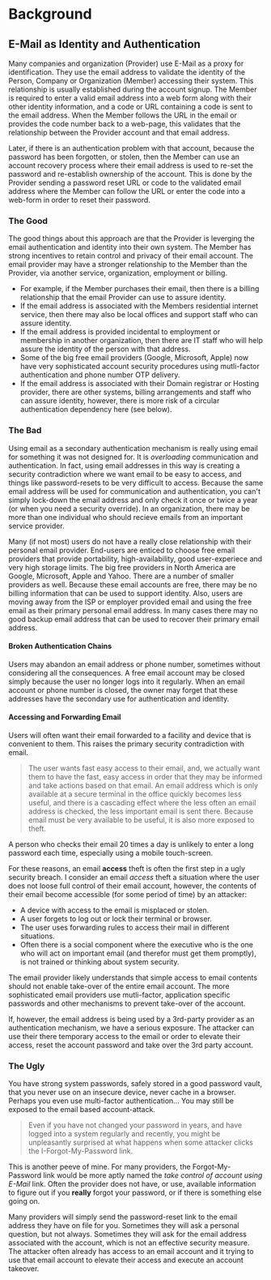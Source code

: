 # Background
## E-Mail as Identity and Authentication
Many companies and organization (Provider) use E-Mail as a proxy for identification. They use the email address to validate the identity of the Person, Company or Organization (Member) accessing their system. This relationship is usually established during the account signup. The Member is required to enter a valid email address into a web form along with their other identity information, and a code or URL containing a code is sent to the email address. When the Member follows the URL in the email or provides the code number back to a web-page, this validates that the relationship between the Provider account and that email address.

Later, if there is an authentication problem with that account, because the password has been forgotten, or stolen, then the Member can use an account recovery process where their email address is used to re-set the password and re-establish ownership of the account. This is done by the Provider sending a password reset URL or code to the validated email address where the Member can follow the URL or enter the code into a web-form in order to reset their password.
### The Good
The good things about this approach are that the Provider is leverging the email authentication and identity into their own system. The Member has strong incentives to retain control and privacy of their email account. The email provider may have a stronger relationship to the Member than the Provider, via another service, organization, employment or billing.
   - For example, if the Member purchases their email, then there is a billing relationship that the email Provider can use to assure identity.
   - If the email address is associated with the Members residential internet service, then there may also be local offices and support staff who can assure identity.
   - If the email address is provided incidental to employment or membership in another organization, then there are IT staff who will help assure the identity of the person with that address.
   - Some of the big free email providers (Google, Microsoft, Apple) now have very sophisticated account security procedures using mutli-factor authentication and phone number OTP delivery.
   - If the email address is associated with their Domain registrar or Hosting provider, there are other systems, billing arrangements and staff who can assure identity, however, there is more risk of a circular authentication dependency here (see below).

### The Bad
Using email as a secondary authentication mechanism is really using email for something it was not designed for. It is *overloading* communication and authentication. In fact, using email addresses in this way is creating a security contradiction where we want email to be easy to access, and things like password-resets to be very difficult to access. Because the same email address will be used for communication and authentication, you can't simply lock-down the email address and only check it once or twice a year (or when you need a security override). In an organization, there may be more than one individual who should recieve emails from an important service provider.

Many (if not most) users do not have a really close relationship with their personal email provider. End-users are enticed to choose free email providers that provide portability, high-availability, good user-experiece and very high storage limits. The big free providers in North America are Google, Microsoft, Apple and Yahoo. There are a number of smaller providers as well.  Because these email accounts are free, there may be no billing information that can be used to support identity.  Also, users are moving away from the ISP or employer provided email and using the free email as their primary personal email address. In many cases there may no good backup email address that can be used to recover their primary email address.
#### Broken Authentication Chains
Users may abandon an email address or phone number, sometimes without considering all the consequences. A free email account may be closed simply because the user no longer logs into it regularly. 
When an email account or phone number is closed, the owner may forget that these addresses have the secondary use for authentication and identity.
#### Accessing and Forwarding Email
Users will often want their email forwarded to a facility and device that is convenient to them. This raises the primary security contradiction with email.
> The user wants fast easy access to their email, and, we actually want them to have the fast, easy access in order that they may be informed and take actions based on that email.
An email address which is only available at a secure terminal in the office quickly becomes less useful, and there is a cascading effect where the less often an email address is checked, the less important email is sent there.
Because email must be very available to be useful, it is also more exposed to theft.

A person who checks their email 20 times a day is unlikely to enter a long password each time, especially using a
mobile touch-screen.

For these reasons, an email **access** theft is often the first step in a ugly security breach.  I consider an email *access* theft a situation where the user does not loose full control of their email account, however, the contents of their email become accessible (for some period of time) by an attacker:
   - A device with access to the email is misplaced or stolen.
   - A user forgets to log out or lock their terminal or browser.
   - The user uses forwarding rules to access their mail in different situations.
   - Often there is a social component where the executive who is the one who will act on important email (and therefor must get them promptly), is not trained or thinking about system security.

The email provider likely understands that simple access to email contents should not enable take-over of the entire email account. The more sophisticated email providers use mutli-factor, application specific passwords and other mechanisms to prevent take-over of the account.

If, however, the email address is being used by a 3rd-party provider as an authentication mechanism, we have a serious exposure. The attacker can use their there temporary access to the email or order to elevate their access, reset the account password and take over the 3rd party account.

### The Ugly
You have strong system passwords, safely stored in a good password vault, that you never use on an insecure device, never cache in a browser. Perhaps you even use multi-factor authentication...
You may still be exposed to the email based account-attack.

> Even if you have not changed your password in years, and have logged into a system regularly and recently, you might be unpleasantly surprised at what happens when some attacker clicks the I-Forgot-My-Password link.

This is another peeve of mine. For many providers, the Forgot-My-Password link would be more aptly named the *take*
*control* *of* *account* *using* *E-Mail* link. Often the provider does not have, or use, available information to figure out if you **really** forgot your password, or if there is something else going on.

Many providers will simply send the password-reset link to the email address they have on file for you. Sometimes they will ask a personal question, but not always. Sometimes they will ask for the email address associated with the account, which is not an effective security measure. The attacker often already has access to an email account and it trying to use that email account to elevate their access and execute an account takeover.
